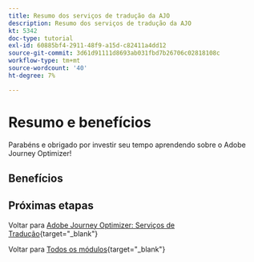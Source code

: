 ```yaml
---
title: Resumo dos serviços de tradução da AJO
description: Resumo dos serviços de tradução da AJO
kt: 5342
doc-type: tutorial
exl-id: 60885bf4-2911-48f9-a15d-c82411a4dd12
source-git-commit: 3d61d91111d8693ab031fbd7b26706c02818108c
workflow-type: tm+mt
source-wordcount: '40'
ht-degree: 7%

---
```


# Resumo e benefícios

Parabéns e obrigado por investir seu tempo aprendendo sobre o Adobe Journey Optimizer!

## Benefícios

## Próximas etapas

Voltar para [Adobe Journey Optimizer: Serviços de Tradução](./ajotranslationsvcs.md){target="_blank"}

Voltar para [Todos os módulos](./../../../../overview.md){target="_blank"}
